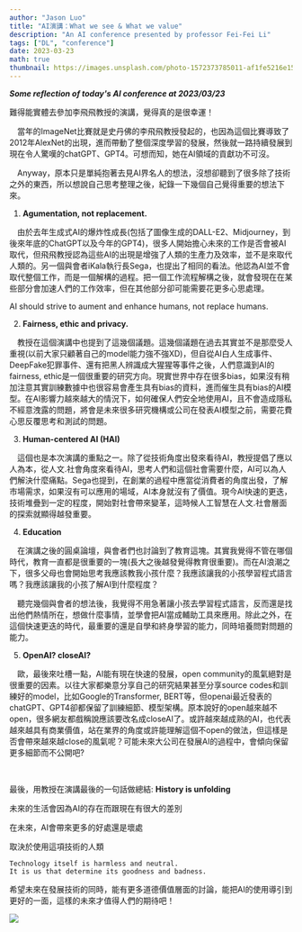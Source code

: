 ```yaml
---
author: "Jason Luo"
title: "AI演講：What we see & What we value"
description: "An AI conference presented by professor Fei-Fei Li"
tags: ["DL", "conference"]
date: 2023-03-23
math: true
thumbnail: https://images.unsplash.com/photo-1572373785011-af1fe5216e15?ixlib=rb-4.0.3&ixid=MnwxMjA3fDB8MHxwaG90by1wYWdlfHx8fGVufDB8fHx8&auto=format&fit=crop&w=1074&q=80
---
```

***Some reflection of today's AI conference at 2023/03/23***

難得能實體去參加李飛飛教授的演講，覺得真的是很幸運！

&emsp;當年的ImageNet比賽就是史丹佛的李飛飛教授發起的，也因為這個比賽導致了2012年AlexNet的出現，進而帶動了整個深度學習的發展，然後就一路持續發展到現在令人驚嘆的chatGPT、GPT4。可想而知，她在AI領域的貢獻功不可沒。

&emsp;Anyway，原本只是單純抱著去見AI界名人的想法，沒想卻聽到了很多除了技術之外的東西，所以想說自己思考整理之後，紀錄一下幾個自己覺得重要的想法下來。

<!--more-->

1. **Agumentation, not replacement.**

&emsp;由於去年生成式AI的爆炸性成長(包括了圖像生成的DALL-E2、Midjourney，到後來年底的ChatGPT以及今年的GPT4)，很多人開始擔心未來的工作是否會被AI取代，但飛飛教授認為這些AI的出現是增強了人類的生產力及效率，並不是來取代人類的。另一個與會者iKala執行長Sega，也提出了相同的看法。他認為AI並不會取代整個工作，而是一個解構的過程。把一個工作流程解構之後，就會發現在在某些部分會加速人們的工作效率，但在其他部分卻可能需要花更多心思處理。

AI should strive to aument and enhance humans, not replace humans.

2. **Fairness, ethic and privacy.**

&emsp;教授在這個演講中也提到了這幾個議題。這幾個議題在過去其實並不是那麼受人重視(以前大家只顧著自己的model能力強不強XD)，但自從AI白人生成事件、DeepFake犯罪事件、還有把黑人辨識成大猩猩等事件之後，人們意識到AI的fairness, ethic是一個很重要的研究方向。現實世界中存在很多bias，如果沒有稍加注意其實訓練數據中也很容易會產生具有bias的資料，進而催生具有bias的AI模型。在AI影響力越來越大的情況下，如何確保人們安全地使用AI，且不會造成隱私不經意洩露的問題，將會是未來很多研究機構或公司在發表AI模型之前，需要花費心思反覆思考和測試的問題。

3. **Human-centered AI (HAI)**

&emsp;這個也是本次演講的重點之一。除了從技術角度出發來看待AI，教授提倡了應以人為本，從人文.社會角度來看待AI，思考人們和這個社會需要什麼，AI可以為人們解決什麼痛點。Sega也提到，在創業的過程中應當從消費者的角度出發，了解市場需求，如果沒有可以應用的場域，AI本身就沒有了價值。現今AI快速的更迭，技術堆疊到一定的程度，開始對社會帶來變革，這時候人工智慧在人文.社會層面的探索就顯得越發重要。

4. **Education**

&emsp;在演講之後的圓桌論壇，與會者們也討論到了教育這塊。其實我覺得不管在哪個時代，教育一直都是很重要的一塊(長大之後越發覺得教育很重要)。而在AI浪潮之下，很多父母也會開始思考我應該教我小孩什麼？我應該讓我的小孩學習程式語言嗎？我應該讓我的小孩了解AI到什麼程度？

&emsp;聽完幾個與會者的想法後，我覺得不用急著讓小孩去學習程式語言，反而還是找出他們熱情所在，想做什麼事情，並學會把AI當成輔助工具來應用。除此之外，在這個快速更迭的時代，最重要的還是自學和終身學習的能力，同時培養問對問題的能力。

5. **OpenAI? closeAI?**

&emsp;歐，最後來吐槽一點，AI能有現在快速的發展，open community的風氣絕對是很重要的因素。以往大家都樂意分享自己的研究結果甚至分享source codes和訓練好的model，比如Google的Transformer, BERT等，但openai最近發表的chatGPT、GPT4卻都保留了訓練細節、模型架構。原本說好的open越來越不open，很多網友都戲稱說應該要改名成closeAI了。或許越來越成熟的AI，也代表越來越具有商業價值，站在業界的角度或許能理解這個不open的做法，但這樣是否會帶來越來越close的風氣呢？可能未來大公司在發展AI的過程中，會傾向保留更多細節而不公開吧?

<br>

最後，用教授在演講最後的一句話做總結: **History is unfolding**

未來的生活會因為AI的存在而跟現在有很大的差別

在未來，AI會帶來更多的好處還是壞處

取決於使用這項技術的人類
```
Technology itself is harmless and neutral. 
It is us that determine its goodness and badness.
```
希望未來在發展技術的同時，能有更多道德價值層面的討論，能把AI的使用導引到更好的一面，這樣的未來才值得人們的期待吧！

![](https://i.imgur.com/enHXsSx.jpg)
